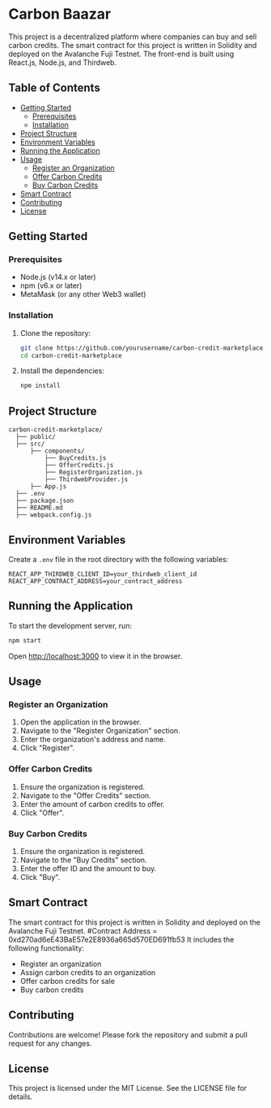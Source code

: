
# Carbon Baazar

This project is a decentralized platform where companies can buy and sell carbon credits. The smart contract for this project is written in Solidity and deployed on the Avalanche Fuji Testnet. The front-end is built using React.js, Node.js, and Thirdweb.

## Table of Contents

- [Getting Started](#getting-started)
  - [Prerequisites](#prerequisites)
  - [Installation](#installation)
- [Project Structure](#project-structure)
- [Environment Variables](#environment-variables)
- [Running the Application](#running-the-application)
- [Usage](#usage)
  - [Register an Organization](#register-an-organization)
  - [Offer Carbon Credits](#offer-carbon-credits)
  - [Buy Carbon Credits](#buy-carbon-credits)
- [Smart Contract](#smart-contract)
- [Contributing](#contributing)
- [License](#license)

## Getting Started

### Prerequisites

- Node.js (v14.x or later)
- npm (v6.x or later)
- MetaMask (or any other Web3 wallet)

### Installation

1. Clone the repository:

   ```bash
   git clone https://github.com/yourusername/carbon-credit-marketplace.git
   cd carbon-credit-marketplace
   ```

2. Install the dependencies:

   ```bash
   npm install
   ```

## Project Structure

```
carbon-credit-marketplace/
  ├── public/
  ├── src/
      ├── components/
          ├── BuyCredits.js
          ├── OfferCredits.js
          ├── RegisterOrganization.js
          ├── ThirdwebProvider.js
      ├── App.js
  ├── .env
  ├── package.json
  ├── README.md
  ├── webpack.config.js
```

## Environment Variables

Create a `.env` file in the root directory with the following variables:

```
REACT_APP_THIRDWEB_CLIENT_ID=your_thirdweb_client_id
REACT_APP_CONTRACT_ADDRESS=your_contract_address
```

## Running the Application

To start the development server, run:

```bash
npm start
```

Open [http://localhost:3000](http://localhost:3000) to view it in the browser.

## Usage

### Register an Organization

1. Open the application in the browser.
2. Navigate to the "Register Organization" section.
3. Enter the organization's address and name.
4. Click "Register".

### Offer Carbon Credits

1. Ensure the organization is registered.
2. Navigate to the "Offer Credits" section.
3. Enter the amount of carbon credits to offer.
4. Click "Offer".

### Buy Carbon Credits

1. Ensure the organization is registered.
2. Navigate to the "Buy Credits" section.
3. Enter the offer ID and the amount to buy.
4. Click "Buy".

## Smart Contract

The smart contract for this project is written in Solidity and deployed on the Avalanche Fuji Testnet.
#Contract Address = 0xd270ad6eE43BaE57e2E8936a665d570ED691fb53
It includes the following functionality:

- Register an organization
- Assign carbon credits to an organization
- Offer carbon credits for sale
- Buy carbon credits

## Contributing

Contributions are welcome! Please fork the repository and submit a pull request for any changes.

## License

This project is licensed under the MIT License. See the LICENSE file for details.
